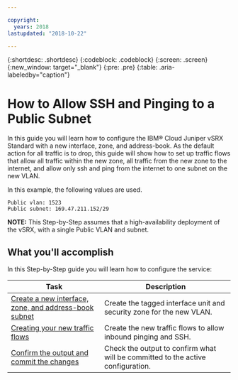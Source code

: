 ```yaml
---

copyright:
  years: 2018
lastupdated: "2018-10-22"

---
```


{:shortdesc: .shortdesc}
{:codeblock: .codeblock}
{:screen: .screen}
{:new_window: target="_blank"}
{:pre: .pre}
{:table: .aria-labeledby="caption"}

# How to Allow SSH and Pinging to a Public Subnet
In this guide you will learn how to configure the IBM® Cloud Juniper vSRX Standard with a new interface, zone, and address-book. As the default action for all traffic is to drop, this guide will show how to set up traffic flows that allow all traffic within the new zone, all traffic from the new zone to the internet, and allow only ssh and ping from the internet to one subnet on the new VLAN.

In this example, the following values are used.
```
Public vlan: 1523
Public subnet: 169.47.211.152/29
```

**NOTE:** This Step-by-Step assumes that a high-availability deployment of the vSRX, with a single Public VLAN and subnet.

## What you'll accomplish

In this Step-by-Step guide you will learn how to configure the service:

Task  | Description
------------- | -------------
[Create a new interface, zone, and address-book subnet](ssh-create-interface.html) | Create the tagged interface unit and security zone for the new VLAN.
[Creating your new traffic flows](ssh-create-flows.html) | Create the new traffic flows to allow inbound pinging and SSH.
[Confirm the output and commit the changes](ssh-check-output.html) | Check the output to confirm what will be committed to the active configuration.
